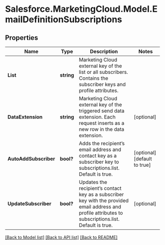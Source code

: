 # Salesforce.MarketingCloud.Model.EmailDefinitionSubscriptions
## Properties

Name | Type | Description | Notes
------------ | ------------- | ------------- | -------------
**List** | **string** | Marketing Cloud external key of the list or all subscribers. Contains the subscriber keys and profile attributes. | 
**DataExtension** | **string** | Marketing Cloud external key of the triggered send data extension. Each request inserts as a new row in the data extension. | [optional] 
**AutoAddSubscriber** | **bool?** | Adds the recipient’s email address and contact key as a subscriber key to subscriptions.list. Default is true. | [optional] [default to true]
**UpdateSubscriber** | **bool?** | Updates the recipient’s contact key as a subscriber key with the provided email address and profile attributes to subscriptions.list. Default is true. | [optional] 

[[Back to Model list]](../README.md#documentation-for-models) [[Back to API list]](../README.md#documentation-for-api-endpoints) [[Back to README]](../README.md)

